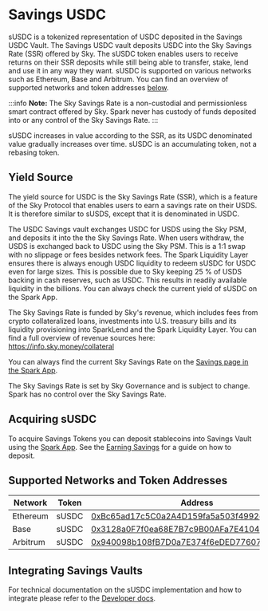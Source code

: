 # Savings USDC

sUSDC is a tokenized representation of USDC deposited in the Savings USDC Vault. The Savings USDC vault deposits USDC into the Sky Savings Rate (SSR) offered by Sky. The sUSDC token enables users to receive returns on their SSR deposits while still being able to transfer, stake, lend and use it in any way they want. sUSDC is supported on various networks such as Ethereum, Base and Arbitrum. You can find an overview of supported networks and token addresses [below](#supported-networks-and-token-addresses).

:::info
**Note:** The Sky Savings Rate is a non-custodial and permissionless smart contract offered by Sky. Spark never has custody of funds deposited into or any control of the Sky Savings Rate.
:::

sUSDC increases in value according to the SSR, as its USDC denominated value gradually increases over time. sUSDC is an accumulating token, not a rebasing token. 

## Yield Source

The yield source for USDC is the Sky Savings Rate (SSR), which is a feature of the Sky Protocol that enables users to earn a savings rate on their USDS. It is therefore similar to sUSDS, except that it is denominated in USDC.

The USDC Savings vault exchanges USDC for USDS using the Sky PSM, and deposits it into the the Sky Savings Rate. When users withdraw, the USDS is exchanged back to USDC using the Sky PSM. This is a 1:1 swap with no slippage or fees besides network fees. The Spark Liquidity Layer ensures there is always enough USDC liquidity to redeem sUSDC for USDC even for large sizes. This is possible due to Sky keeping 25 % of USDS backing in cash reserves, such as USDC. This results in readily available liquidity in the billions.
You can always check the current yield of sUSDC on the Spark App.

The Sky Savings Rate is funded by Sky's revenue, which includes fees from crypto collateralized loans, investments into U.S. treasury bills and its liquidity provisioning into SparkLend and the Spark Liquidity Layer. You can find a full overview of revenue sources here: https://info.sky.money/collateral

You can always find the current Sky Savings Rate on the [Savings page in the Spark App](http://app.spark.fi/).

The Sky Savings Rate is set by Sky Governance and is subject to change. Spark has no control over the Sky Savings Rate.

## Acquiring sUSDC

To acquire Savings Tokens you can deposit stablecoins into Savings Vault using the [Spark App](https://app.spark.fi/).
See the [Earning Savings](/user-guides/earning-savings/) for a guide on how to deposit.


## Supported Networks and Token Addresses

| Network  | Token | Address                                                                                                                    |
| -------- | ----- | ---------------------------------------------------------------------------------------------------------------------------|
| Ethereum | sUSDC | [0xBc65ad17c5C0a2A4D159fa5a503f4992c7B545FE](https://etherscan.io/address/0xBc65ad17c5C0a2A4D159fa5a503f4992c7B545FE)      |
| Base     | sUSDC | [0x3128a0F7f0ea68E7B7c9B00AFa7E41045828e858](https://basescan.org/address/0x3128a0F7f0ea68E7B7c9B00AFa7E41045828e858) |      |
| Arbitrum | sUSDC | [0x940098b108fB7D0a7E374f6eDED7760787464609](https://arbiscan.io/address/0x940098b108fB7D0a7E374f6eDED7760787464609)       |

## Integrating Savings Vaults

For technical documentation on the sUSDC implementation and how to integrate please refer to the [Developer docs](/dev/savings/susdc-token).
